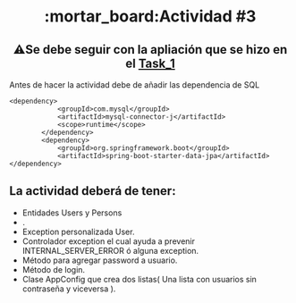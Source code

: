 <h1 align="center"> :mortar_board:Actividad #3</h1>

<h2 align="center"> ⚠️Se debe seguir con la apliación que se hizo en el <a href="https://github.com/JuanJooose/Java_Course/blob/main/Tasks/Task_1.md">Task_1</a> </h2>

Antes de hacer la actividad debe de añadir las dependencia de SQL 

```xml,
<dependency>
			<groupId>com.mysql</groupId>
			<artifactId>mysql-connector-j</artifactId>
			<scope>runtime</scope>
		</dependency>
		<dependency>
			<groupId>org.springframework.boot</groupId>
			<artifactId>spring-boot-starter-data-jpa</artifactId>
</dependency>

```

## La actividad deberá de tener:


* Entidades Users y Persons
* .
* Exception personalizada User.
* Controlador exception el cual ayuda a prevenir INTERNAL_SERVER_ERROR ó alguna exception.
* Método para agregar password a usuario.
* Método de login.
* Clase AppConfig que crea dos listas( Una lista con usuarios sin contraseña y viceversa ).

